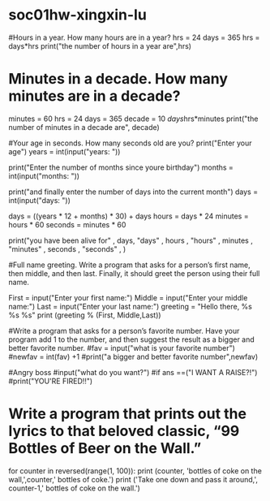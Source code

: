 # soc01hw-xingxin-lu
#Hours in a year. How many hours are in a year?
hrs = 24
days = 365
hrs = days*hrs
print("the number of hours in a year are",hrs)

# Minutes in a decade. How many minutes are in a decade?
minutes = 60
hrs = 24
days = 365
decade = 10 *days*hrs*minutes
print("the number of minutes in a decade are", decade)

#Your age in seconds. How many seconds old are you?
print("Enter your age")
years = int(input("years: "))

print("Enter the number of months since youre birthday")
months = int(input("months: "))

print("and finally enter the number of days into the current month")
days = int(input("days: "))

days = ((years * 12 + months) * 30) + days
hours = days * 24
minutes = hours * 60
seconds = minutes * 60

print("you have been alive for" , days, "days" , hours , "hours" , minutes , "minutes" , seconds , "seconds" , )

#Full name greeting. Write a program that asks for a person’s first name, then middle, and then last. Finally, it should greet the person using their full name.

First = input("Enter your first name:")
Middle = input("Enter your middle name:")
Last = input("Enter your last name:")
greeting = "Hello there, %s %s %s"
print (greeting % (First, Middle,Last))

#Write a program that asks for a person’s favorite number. Have your program add 1 to the number, and then suggest the result as a bigger and better favorite number.
#fav = input("what is your favorite number")
#newfav = int(fav) +1
#print("a bigger and better favorite number",newfav)

#Angry boss
#input("what do you want?")
#if ans ==("I WANT A RAISE?!")
#print("YOU'RE FIRED!!")

# Write a program that prints out the lyrics to that beloved classic, “99 Bottles of Beer on the Wall.”
for counter in reversed(range(1, 100)):
    print (counter, 'bottles of coke on the wall,',counter,' bottles of coke.')
    print ('Take one down and pass it around,', counter-1,' bottles of coke on the wall.')
